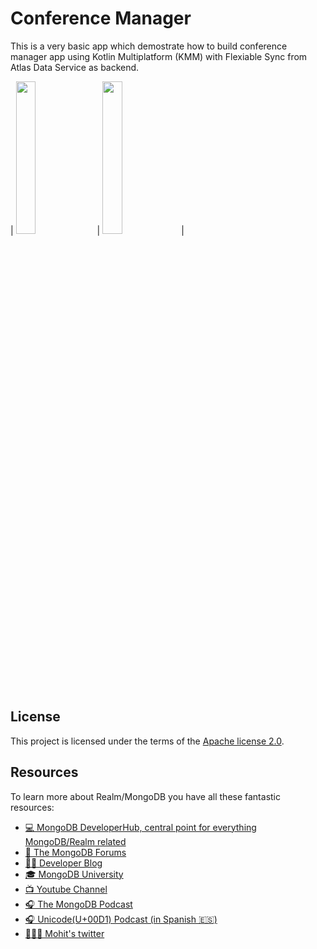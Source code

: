 # Conference Manager 


This is a very basic app which demostrate how to build conference manager app using Kotlin Multiplatform (KMM) with Flexiable Sync from Atlas Data Service as backend. 


| <img src="https://user-images.githubusercontent.com/1336626/196676038-969283f1-c0ab-45f2-8181-0f2e08c2d087.png"  width=25% height=25%> | <img src="https://user-images.githubusercontent.com/1336626/196676166-b60f9435-e2e6-4338-a231-2a911234cdd2.png"  width=25% height=25%>|






## License

This project is licensed under the terms of the [Apache license 2.0](./LICENSE.txt).


## Resources

To learn more about Realm/MongoDB you have all these fantastic resources:

- [💻 MongoDB DeveloperHub, central point for everything MongoDB/Realm related](https://www.mongodb.com/developer)
- [💬 The MongoDB Forums](https://www.mongodb.com/community/forums/)
- [👩‍💻 Developer Blog](https://developer.mongodb.com/learn/?content=Articles#main)
- [🎓 MongoDB University](https://university.mongodb.com/)
- [📺 Youtube Channel](https://www.youtube.com/c/MongoDBofficial)
- [🎧 The MongoDB Podcast](https://developer.mongodb.com/learn/?content=Podcasts#main)
- [🎧 Unicode(U+00D1) Podcast (in Spanish 🇪🇸)](https://twitter.com/UnicodeU00D1)
- [🙋🏻‍♂️ Mohit's twitter](https://twitter.com/codeWithMohit)

